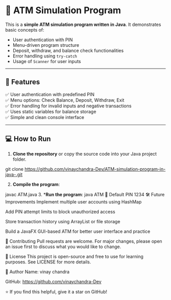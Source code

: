 # 🏧 ATM Simulation Program

This is a **simple ATM simulation program written in Java**. It demonstrates basic concepts of:

- User authentication with PIN
- Menu-driven program structure
- Deposit, withdraw, and balance check functionalities
- Error handling using `try-catch`
- Usage of `Scanner` for user inputs

---

## 📌 **Features**

✅ User authentication with predefined PIN  
✅ Menu options: Check Balance, Deposit, Withdraw, Exit  
✅ Error handling for invalid inputs and negative transactions  
✅ Uses static variables for balance storage  
✅ Simple and clean console interface

---

## 💻 **How to Run**

1. **Clone the repository** or copy the source code into your Java project folder.

git clone <https://github.com/vinaychandra-Dev/ATM-simulation-program-in-java-.git>

2. **Compile the program**:

javac ATM.java
3. ***Run the program**:
java ATM
🔑 Default PIN
1234
🛠️ Future Improvements
Implement multiple user accounts using HashMap

Add PIN attempt limits to block unauthorized access

Store transaction history using ArrayList or file storage

Build a JavaFX GUI-based ATM for better user interface and practice

🤝 Contributing
Pull requests are welcome. For major changes, please open an issue first to discuss what you would like to change.

📄 License
This project is open-source and free to use for learning purposes. See LICENSE for more details.

🙌 Author
Name: vinay chandra

GitHub: https://github.com/vinaychandra-Dev

⭐ If you find this helpful, give it a star on GitHub!

